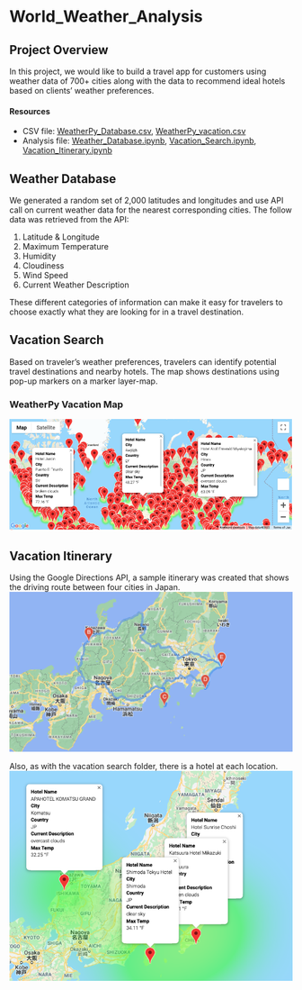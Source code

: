 # World_Weather_Analysis
## Project Overview
In this project, we would like to build a travel app for customers using weather data of 700+ cities along with the data to recommend ideal hotels based on clients’ weather preferences. 

#### Resources
- CSV file: [WeatherPy_Database.csv](data/WeatherPy_Database.csv), [WeatherPy_vacation.csv](data/WeatherPy_vacation.csv)
- Analysis file: [Weather_Database.ipynb](Weather_Database.ipynb), [Vacation_Search.ipynb](Vacation_Search.ipynb), [Vacation_Itinerary.ipynb](Vacation_Itinerary.ipynb)

## Weather Database
We generated a random set of 2,000 latitudes and longitudes and use API call on current weather data for the nearest corresponding cities.
The follow data was retrieved from the API:

1. Latitude & Longitude
2. Maximum Temperature
3. Humidity
4. Cloudiness
5. Wind Speed
6. Current Weather Description

These different categories of information can make it easy for travelers to choose exactly what they are looking for in a travel destination.

## Vacation Search 
Based on traveler’s weather preferences, travelers can identify potential travel destinations and nearby hotels. The map shows destinations using pop-up markers on a marker layer-map.

### WeatherPy Vacation Map 
![WeatherPy Vacation Map](images/WeatherPy_vacation_map.png)

## Vacation Itinerary
Using the Google Directions API, a sample itinerary was created that shows the driving route between four cities in Japan.
![WeatherPy_travel_map](images/WeatherPy_travel_map.png)

Also, as with the vacation search folder, there is a hotel at each location.
![WeatherPy_travel_map_markers](images/WeatherPy_travel_map_markers.png)
